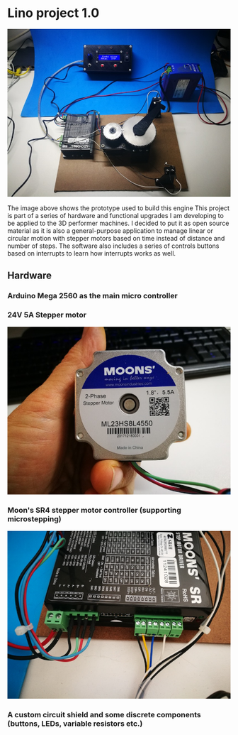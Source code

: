 # Lino project 1.0
![Prototype assembled](https://raw.githubusercontent.com/alicemirror/Lino/master/Images/IMG_20180102_002056.jpg)

The image above shows the prototype used to build this engine
This project is part of a series of hardware and functional upgrades I am developing to be applied to the 3D performer machines. I decided to put it as open source material as it is also a general-purpose application to manage linear or circular motion with stepper motors based on time instead of distance and number of steps.
The software also includes a series of controls buttons based on interrupts to learn how interrupts works as well.

## Hardware
### Arduino Mega 2560 as the main micro controller

### 24V 5A Stepper motor
![Moon's Stepper Motor](https://raw.githubusercontent.com/alicemirror/Lino/master/Images/IMG_20171226_131208.jpg)
### Moon's SR4 stepper motor controller (supporting microstepping)
![Moon's Motor Controller](https://raw.githubusercontent.com/alicemirror/Lino/master/Images/IMG_20180102_110302.jpg)

### A custom circuit shield and some discrete components (buttons, LEDs, variable resistors etc.)


